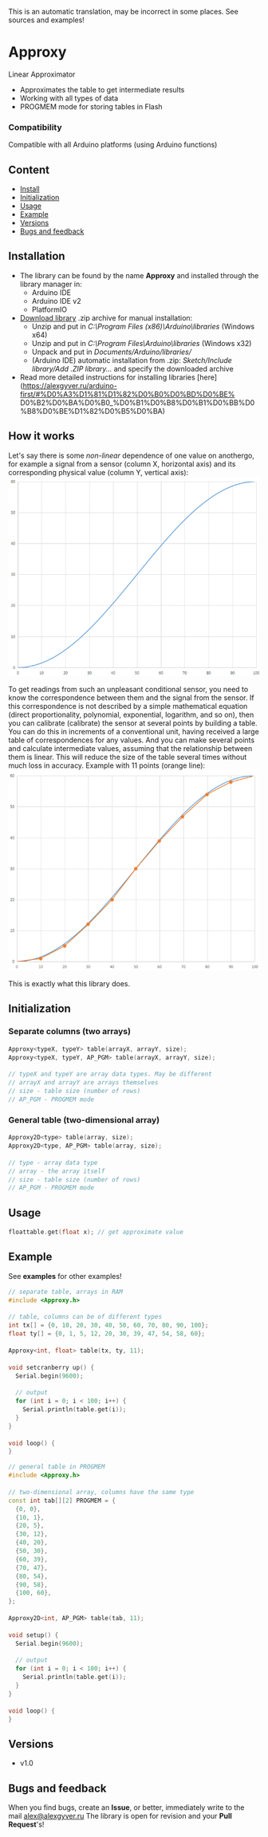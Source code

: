 This is an automatic translation, may be incorrect in some places. See sources and examples!

# Approxy
Linear Approximator
- Approximates the table to get intermediate results
- Working with all types of data
- PROGMEM mode for storing tables in Flash

### Compatibility
Compatible with all Arduino platforms (using Arduino functions)

## Content
- [Install](#install)
- [Initialization](#init)
- [Usage](#usage)
- [Example](#example)
- [Versions](#versions)
- [Bugs and feedback](#feedback)

<a id="install"></a>
## Installation
- The library can be found by the name **Approxy** and installed through the library manager in:
    - Arduino IDE
    - Arduino IDE v2
    - PlatformIO
- [Download library](https://github.com/GyverLibs/Approxy/archive/refs/heads/main.zip) .zip archive for manual installation:
    - Unzip and put in *C:\Program Files (x86)\Arduino\libraries* (Windows x64)
    - Unzip and put in *C:\Program Files\Arduino\libraries* (Windows x32)
    - Unpack and put in *Documents/Arduino/libraries/*
    - (Arduino IDE) automatic installation from .zip: *Sketch/Include library/Add .ZIP library…* and specify the downloaded archive
- Read more detailed instructions for installing libraries [here] (https://alexgyver.ru/arduino-first/#%D0%A3%D1%81%D1%82%D0%B0%D0%BD%D0%BE% D0%B2%D0%BA%D0%B0_%D0%B1%D0%B8%D0%B1%D0%BB%D0%B8%D0%BE%D1%82%D0%B5%D0%BA)

## How it works
Let's say there is some *non-linear* dependence of one value on anothergo, for example a signal from a sensor
(column X, horizontal axis) and its corresponding physical value (column Y, vertical axis):
![scheme](/docs/p1.png)

To get readings from such an unpleasant conditional sensor, you need to know the correspondence between them and the signal from the sensor.
If this correspondence is not described by a simple mathematical equation (direct proportionality, polynomial, exponential, logarithm, and so on), then
you can calibrate (calibrate) the sensor at several points by building a table. You can do this in increments of a conventional unit,
having received a large table of correspondences for any values. And you can make several points and calculate intermediate values,
assuming that the relationship between them is linear. This will reduce the size of the table several times without much loss in accuracy. Example with 11 points (orange line):
![scheme](/docs/p2.png)

This is exactly what this library does.

<a id="init"></a>
## Initialization
### Separate columns (two arrays)
```cpp
Approxy<typeX, typeY> table(arrayX, arrayY, size);
Approxy<typeX, typeY, AP_PGM> table(arrayX, arrayY, size);

// typeX and typeY are array data types. May be different
// arrayX and arrayY are arrays themselves
// size - table size (number of rows)
// AP_PGM - PROGMEM mode
```
### General table (two-dimensional array)
```cpp
Approxy2D<type> table(array, size);
Approxy2D<type, AP_PGM> table(array, size);

// type - array data type
// array - the array itself
// size - table size (number of rows)
// AP_PGM - PROGMEM mode
```

<a id="usage"></a>
## Usage
```cpp
floattable.get(float x); // get approximate value
```

<a id="example"></a>
## Example
See **examples** for other examples!
```cpp
// separate table, arrays in RAM
#include <Approxy.h>

// table, columns can be of different types
int tx[] = {0, 10, 20, 30, 40, 50, 60, 70, 80, 90, 100};
float ty[] = {0, 1, 5, 12, 20, 30, 39, 47, 54, 58, 60};

Approxy<int, float> table(tx, ty, 11);

void setcranberry up() {
  Serial.begin(9600);

  // output
  for (int i = 0; i < 100; i++) {
    Serial.println(table.get(i));
  }
}

void loop() {
}
```

```cpp
// general table in PROGMEM
#include <Approxy.h>

// two-dimensional array, columns have the same type
const int tab[][2] PROGMEM = {
  {0, 0},
  {10, 1},
  {20, 5},
  {30, 12},
  {40, 20},
  {50, 30},
  {60, 39},
  {70, 47},
  {80, 54},
  {90, 58},
  {100, 60},
};

Approxy2D<int, AP_PGM> table(tab, 11);

void setup() {
  Serial.begin(9600);

  // output
  for (int i = 0; i < 100; i++) {
    Serial.println(table.get(i));
  }
}

void loop() {
}
```

<a id="versions"></a>
## Versions
- v1.0

<a id="feedback"></a>
## Bugs and feedback
When you find bugs, create an **Issue**, or better, immediately write to the mail [alex@alexgyver.ru](mailto:alex@alexgyver.ru)
The library is open for revision and your **Pull Request**'s!